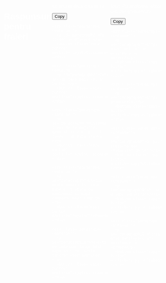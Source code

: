 <!DOCTYPE html>
<html lang="en">
<head>
<meta charset="UTF-8">
<meta name="viewport" content="width=device-width, initial-scale=1.0">
<title>Raspunsuri pentru fraieri</title>
<style>
  body {
    background-image: url('https://i.imgur.com/OxnnEdh.jpg');
    background-size: cover;
    color: white;
    font-family: Arial, sans-serif;
    padding: 20px;
    display: flex;
    justify-content: space-between;
  }
  
  .column {
    width: 47%;
    margin-right: 20px;
    display: flex;
    flex-direction: column; /* Așezăm elementele pe coloană */
  }
  
  .paragraph-container {
    position: relative;
    display: flex; /* Așezăm butonul și textul pe aceeași linie */
    align-items: center; /* Aliniem vertical butonul și textul */
    margin-bottom: 20px;
  }
  
  .copy-button {
    margin-left: 10px; /* Adăugăm un spațiu mic între buton și text */
  }
</style>
</head>
<body>  
  <h1>Raspunsuri pentru fraieri</h1>  

  <div class="column">
    <div class="paragraph-container">
      <p id="paragraph1">Se anunta daca o sa fie ox</p> 
      <button class="copy-button" onclick="copyToClipboard('paragraph1')">Copy</button>
    </div>

    <div class="paragraph-container">
      <p id="paragraph2">Fa ticket pe discord.</p> 
      <button class="copy-button" onclick="copyToClipboard('paragraph2')">Copy</button>
    </div>

    <div class="paragraph-container">
      <p id="paragraph3">Cata decide daca baga sau nu barbut.</p> 
      <button class="copy-button" onclick="copyToClipboard('paragraph3')">Copy</button>
    </div>

    <div class="paragraph-container">
      <p id="paragraph4">Misiunea o iei de la magazinu general si ciclopii ii gasesti in mapa alaska </p>
      <button class="copy-button" onclick="copyToClipboard('paragraph4')">Copy</button>
    </div>

    <div class="paragraph-container">
      <p id="paragraph5">Elodia poate aparea in toate mapele in afara de map1/map2 si map2 campion/ map3 campion.</p> 
      <button class="copy-button" onclick="copyToClipboard('paragraph5')">Copy</button>
    </div>

    <div class="paragraph-container">
      <p id="paragraph11">Gasesti pe calendar langa mini mapa un C cu  orele tuturor evenimentelor </p> 
      <button class="copy-button" onclick="copyToClipboard('paragraph11')">Copy</button>
    </div>
  </div>

  <div class="column">
    <div class="paragraph-container">
      <p id="paragraph6">https://forumalaska.ro/topic/42267-ghidpescuit/</p> 
      <button class="copy-button" onclick="copyToClipboard('paragraph6')">Copy</button>
    </div>

    <div class="paragraph-container">
      <p id="paragraph7">https://forumalaska.ro/topic/40164-mount-uri-pet-uri-existente-pe-server/</p> 
      <button class="copy-button" onclick="copyToClipboard('paragraph7')">Copy</button>
    </div>

    <div class="paragraph-container">
      <p id="paragraph8">https://forumalaska.ro/topic/38477-ghidcurele/</p>
      <button class="copy-button" onclick="copyToClipboard('paragraph8')">Copy</button>
    </div>

    <div class="paragraph-container">
      <p id="paragraph9">https://forumalaska.ro/topic/41621-prezentarea-skinurilor-de-pet/</p>
      <button class="copy-button" onclick="copyToClipboard('paragraph9')">Copy</button>
    </div>

    <div class="paragraph-container">
      <p id="paragraph10">https://forumalaska.ro/topic/41246-ghidpersonalizare/</p>
      <button class="copy-button" onclick="copyToClipboard('paragraph10')">Copy</button>
    </div>

    <div class="paragraph-container">
      <p id="paragraph12">https://forumalaska.ro/topic/42635-ghid-battlepass-uri-existente-pe-server/</p>
      <button class="copy-button" onclick="copyToClipboard('paragraph12')">Copy</button>
    </div>
  </div>

  <script>
    function copyToClipboard(elementId) {
      var copyText = document.getElementById(elementId);
      var textArea = document.createElement("textarea");
      textArea.value = copyText.textContent;
      document.body.appendChild(textArea);
      textArea.select();
      document.execCommand("copy");
      document.body.removeChild(textArea);
    }
  </script>
</body>
</html>
